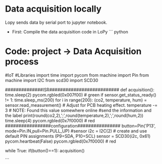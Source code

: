 
# Data acquisition locally #
Lopy sends data by serial port to jupyter notebook.
* First: Compile the data acquisition code in LoPy
´´´ python
# Code: project -> Data Acquisition process
#IoT
#Libraries
import time
import pycom
from machine import Pin
from machine import I2C
from scd30 import SCD30


##############ISR##########################
def acquisition():
    time.sleep(2)
    pycom.rgbled(0x007f00) # green 
    if sensor.get_status_ready() != 1:
        time.sleep_ms(200)
    for i in range(200):
        (co2, temperature, hum) = sensor.read_measurement()
            # Adjust for PCB heating effect. 
        temperature -= 3 # NOTE: Found this value somewhere online
            #send the information and the label
        print(round(co2,2),';',round(temperature,2),';',round(hum,2))
        time.sleep(4)
    pycom.rgbled(0x7f0000) # red
#################configuration################
button=Pin('P13', mode=Pin.IN,pull=Pin.PULL_UP)
#sensor
i2c = I2C(2) # create and use default PIN assignments (P9=SDA, P10=SCL)
sensor = SCD30(i2c, 0x61)
pycom.heartbeat(False)
pycom.rgbled(0x7f0000) # red

while True:
    if(button()==1):
        acquisition()

´´´
